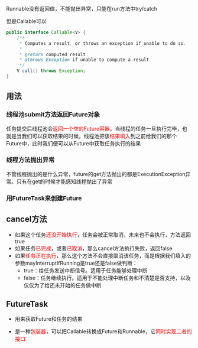 Runnable没有返回值，不能抛出异常，只能在run方法中try/catch

但是Callable可以

```java 
public interface Callable<V> {
    /**
     * Computes a result, or throws an exception if unable to do so.
     *
     * @return computed result
     * @throws Exception if unable to compute a result
     */
    V call() throws Exception;
}
```

## 用法

### 线程池submit方法返回Future对象

任务提交后线程池会<font color='red'>返回一个空的Future容器</font>，当线程的任务一旦执行完毕，也就是当我们可以获取结果的时候，线程池把该<font color='red'>结果填入</font>到之前给我们的那个Future中，此时我们便可以从Future中获取任务执行的结果

### 线程方法抛出异常

不管线程抛出的是什么异常，future的get方法抛出的都是ExecutionException异常。只有在get的时候才能感知线程抛出了异常

### 用FutureTask来创建Future



## cancel方法

- 如果这个任务<font color='red'>还没开始执行</font>，任务会被正常取消，未来也不会执行，方法返回true
- 如果任务<font color='red'>已完成</font>，或者<font color='red'>已取消</font>，那么cancel方法执行失败，返回false
- 如果<font color='red'>任务正在执行</font>，那么这个方法不会直接取消该任务，而是根据我们填入的参数mayInterruptIfRunning是true还是false做判断：
  - true：给任务发送中断信号。适用于任务能够处理中断
  - false：任务继续执行。适用于不能处理中断任务和不清楚是否支持，以及仅仅为了给还未开始的任务做中断

## FutureTask

- 用来获取Future和任务的结果

- 是一种<font color='red'>包装器</font>，可以把Callable转换成Future和Runnable，它<font color='red'>同时实现二者的接口</font>

  